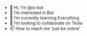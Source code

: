 - 👋 Hi, I’m @is-bot
- 👀 I’m interested in Bot
- 🌱 I’m currently learning Everything
- 💞️ I’m looking to collaborate on Tesla
- 📫 How to reach me 'just be online'

<!---
is-bot/is-bot is a ✨ special ✨ repository because its `README.md` (this file) appears on your GitHub profile.
You can click the Preview link to take a look at your changes.
--->
